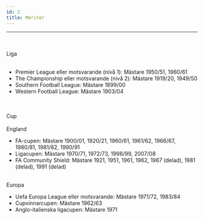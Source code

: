 ```yaml
---
id: 2
title: Meriter
---
```



---
<br>
<br>
<div class="ToTHeader">Liga</div>
<br>
<ul class="ToTMainText">
  <li>Premier League eller motsvarande (nivå 1): Mästare 1950/51, 1960/61</li>
  <li>The Championship eller motsvarande (nivå 2): Mästare 1919/20, 1949/50</li>
  <li>Southern Football League: Mästare 1899/00</li>
  <li>Western Football League: Mästare 1903/04</li>
</ul>
<br>
<br>
<div class="ToTHeader">Cup </div>
<br>
<div class="ToTHeader"> England</div>
<ul class="ToTMainText">
    <li>FA-cupen: Mästare 1900/01, 1920/21, 1960/61, 1961/62, 1966/67, 1980/81, 1981/82, 1990/91</li>
    <li>Ligacupen: Mästare 1970/71, 1972/73, 1998/99, 2007/08</li>
    <li>FA Community Shield: Mästare 1921, 1951, 1961, 1962, 1967 (delad), 1981 (delad), 1991 (delad)</li>
</ul>
<br>
<div class="ToTHeader">Europa</div>
<ul>
    <li>Uefa Europa League eller motsvarande: Mästare 1971/72, 1983/84</li>
    <li>Cupvinnarcupen: Mästare 1962/63</li>
    <li>Anglo-italienska ligacupen: Mästare 1971</li>
</ul>



